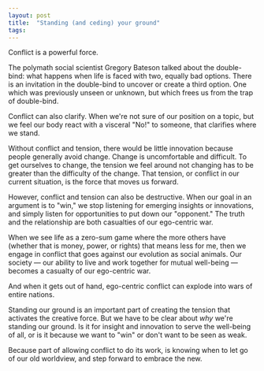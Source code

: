 ```yaml
---
layout: post
title:  "Standing (and ceding) your ground"
tags: 
---
```


Conflict is a powerful force.

The polymath social scientist Gregory Bateson talked about the double-bind: what happens when life is faced with two, equally bad options. There is an invitation in the double-bind to uncover or create a third option. One which was previously unseen or unknown, but which frees us from the trap of double-bind.

Conflict can also clarify. When we're not sure of our position on a topic, but we feel our body react with a visceral "No!" to someone, that clarifies where we stand.

Without conflict and tension, there would be little innovation because people generally avoid change. Change is uncomfortable and difficult. To get ourselves to change, the tension we feel around not changing has to be greater than the difficulty of the change. That tension, or conflict in our current situation, is the force that moves us forward.

However, conflict and tension can also be destructive. When our goal in an argument is to "win," we stop listening for emerging insights or innovations, and simply listen for opportunities to put down our "opponent." The truth and the relationship are both casualties of our ego-centric war.

When we see life as a zero-sum game where the more others have (whether that is money, power, or rights) that means less for me, then we engage in conflict that goes against our evolution as social animals. Our society — our ability to live and work together for mutual well-being — becomes a casualty of our ego-centric war.

And when it gets out of hand, ego-centric conflict can explode into wars of entire nations.

Standing our ground is an important part of creating the tension that activates the creative force. But we have to be clear about *why* we're standing our ground. Is it for insight and innovation to serve the well-being of all, or is it because we want to "win" or don't want to be seen as weak.

Because part of allowing conflict to do its work, is knowing when to let go of our old worldview, and step forward to embrace the new.
